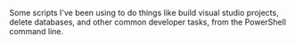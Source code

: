 Some scripts I've been using to do things like build visual studio projects, delete databases, and other common developer tasks, from the PowerShell command line.

